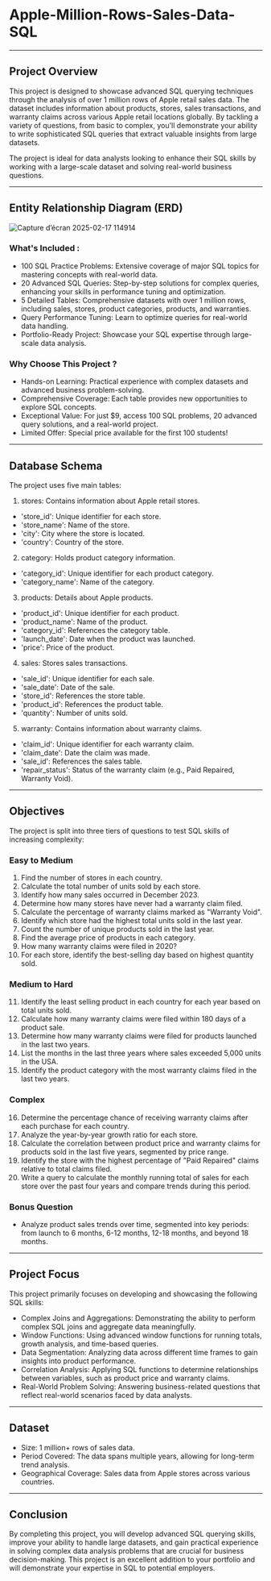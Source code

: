 # Apple-Million-Rows-Sales-Data-SQL

--- 

## Project Overview

This project is designed to showcase advanced SQL querying techniques through the analysis of over 1 million rows of Apple retail sales data. The dataset includes information about products, stores, sales transactions, and warranty claims across various Apple retail locations globally. By tackling a variety of questions, from basic to complex, you'll demonstrate your ability to write sophisticated SQL queries that extract valuable insights from large datasets.

The project is ideal for data analysts looking to enhance their SQL skills by working with a large-scale dataset and solving real-world business questions.

--- 

## Entity Relationship Diagram (ERD) 

![Capture d’écran 2025-02-17 114914](https://github.com/user-attachments/assets/91085023-fcd4-4e8d-a809-5994c0c89afb)

### What's Included :

- 100 SQL Practice Problems: Extensive coverage of major SQL topics for mastering concepts with real-world data.
- 20 Advanced SQL Queries: Step-by-step solutions for complex queries, enhancing your skills in performance tuning and optimization.
- 5 Detailed Tables: Comprehensive datasets with over 1 million rows, including sales, stores, product categories, products, and warranties.
- Query Performance Tuning: Learn to optimize queries for real-world data handling.
- Portfolio-Ready Project: Showcase your SQL expertise through large-scale data analysis.

### Why Choose This Project ? 
- Hands-on Learning: Practical experience with complex datasets and advanced business problem-solving.
- Comprehensive Coverage: Each table provides new opportunities to explore SQL concepts.
- Exceptional Value: For just $9, access 100 SQL problems, 20 advanced query solutions, and a real-world project.
- Limited Offer: Special price available for the first 100 students!

---

## Database Schema
The project uses five main tables:

1. stores: Contains information about Apple retail stores.

- 'store_id': Unique identifier for each store.
- 'store_name': Name of the store.
- 'city': City where the store is located.
- 'country': Country of the store.
  
2. category: Holds product category information.

- 'category_id': Unique identifier for each product category.
- 'category_name': Name of the category.

3. products: Details about Apple products.

- 'product_id': Unique identifier for each product.
- 'product_name': Name of the product.
- 'category_id': References the category table.
- 'launch_date': Date when the product was launched.
- 'price': Price of the product.

4. sales: Stores sales transactions.

- 'sale_id': Unique identifier for each sale.
- 'sale_date': Date of the sale.
- 'store_id': References the store table.
- 'product_id': References the product table.
- 'quantity': Number of units sold.

5. warranty: Contains information about warranty claims.

- 'claim_id': Unique identifier for each warranty claim.
- 'claim_date': Date the claim was made.
- 'sale_id': References the sales table.
- 'repair_status': Status of the warranty claim (e.g., Paid Repaired, Warranty Void).

---

## Objectives

The project is split into three tiers of questions to test SQL skills of increasing complexity:

### Easy to Medium
1. Find the number of stores in each country.
2. Calculate the total number of units sold by each store.
3. Identify how many sales occurred in December 2023.
4. Determine how many stores have never had a warranty claim filed.
5. Calculate the percentage of warranty claims marked as "Warranty Void".
6. Identify which store had the highest total units sold in the last year.
7. Count the number of unique products sold in the last year.
8. Find the average price of products in each category.
9. How many warranty claims were filed in 2020?
10. For each store, identify the best-selling day based on highest quantity sold.

### Medium to Hard
11. Identify the least selling product in each country for each year based on total units sold.
12. Calculate how many warranty claims were filed within 180 days of a product sale.
13. Determine how many warranty claims were filed for products launched in the last two years.
14. List the months in the last three years where sales exceeded 5,000 units in the USA.
15. Identify the product category with the most warranty claims filed in the last two years.

### Complex
16. Determine the percentage chance of receiving warranty claims after each purchase for each country.
17. Analyze the year-by-year growth ratio for each store.
18. Calculate the correlation between product price and warranty claims for products sold in the last five years, segmented by price range.
19. Identify the store with the highest percentage of "Paid Repaired" claims relative to total claims filed.
20. Write a query to calculate the monthly running total of sales for each store over the past four years and compare trends during this period.

### Bonus Question 
- Analyze product sales trends over time, segmented into key periods: from launch to 6 months, 6-12 months, 12-18 months, and beyond 18 months.

--- 

## Project Focus

This project primarily focuses on developing and showcasing the following SQL skills:

- Complex Joins and Aggregations: Demonstrating the ability to perform complex SQL joins and aggregate data meaningfully.
- Window Functions: Using advanced window functions for running totals, growth analysis, and time-based queries.
- Data Segmentation: Analyzing data across different time frames to gain insights into product performance.
- Correlation Analysis: Applying SQL functions to determine relationships between variables, such as product price and warranty claims.
- Real-World Problem Solving: Answering business-related questions that reflect real-world scenarios faced by data analysts.

---

## Dataset 

- Size: 1 million+ rows of sales data.
- Period Covered: The data spans multiple years, allowing for long-term trend analysis.
- Geographical Coverage: Sales data from Apple stores across various countries.

---

## Conclusion

By completing this project, you will develop advanced SQL querying skills, improve your ability to handle large datasets, and gain practical experience in solving complex data analysis problems that are crucial for business decision-making. This project is an excellent addition to your portfolio and will demonstrate your expertise in SQL to potential employers.
